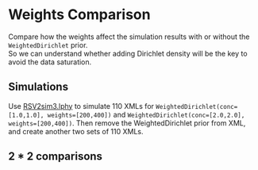 # Weights Comparison

Compare how the weights affect the simulation results 
with or without the `WeightedDirichlet` prior.  
So we can understand whether adding Dirichlet density will be the key 
to avoid the data saturation.

## Simulations

Use [RSV2sim3.lphy](https://github.com/LinguaPhylo/linguaPhylo/blob/master/tutorials/RSV2sim3.lphy)
to simulate 110 XMLs for `WeightedDirichlet(conc=[1.0,1.0], weights=[200,400])`
and `WeightedDirichlet(conc=[2.0,2.0], weights=[200,400])`.
Then remove the WeightedDirichlet prior from XML, 
and create another two sets of 110 XMLs.


## 2 * 2 comparisons





